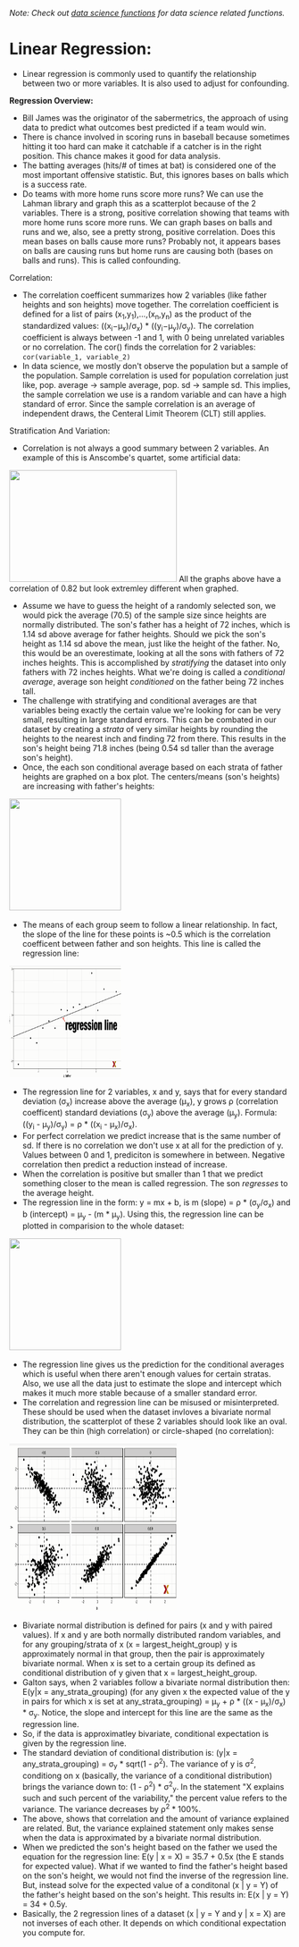 *Note: Check out [data science functions](https://github.com/BOLTZZ/R/blob/master/R%20Fundamentals/R%20Basics%20&%20Syntax.md#import-data-gathering-functions) for data science related functions.*
# Linear Regression:
* Linear regression is commonly used to quantify the relationship between two or more variables. It is also used to adjust for confounding. 

<strong>Regression Overview:</strong>
* Bill James was the originator of the sabermetrics, the approach of using data to predict what outcomes best predicted if a team would win.
* There is chance involved in scoring runs in baseball because sometimes hitting it too hard can make it catchable if a catcher is in the right position. This chance makes it good for data analysis.
* The batting averages (hits/# of times at bat) is considered one of the most important offensive statistic. But, this ignores bases on balls which is a success rate.
* Do teams with more home runs score more runs? We can use the Lahman library and graph this as a scatterplot because of the 2 variables. There is a strong, positive correlation showing that teams with more home runs score more runs. We can graph bases on balls and runs and we, also, see a pretty strong, positive correlation. Does this mean bases on balls cause more runs? Probably not, it appears bases on balls are causing runs but home runs are causing both (bases on balls and runs). This is called confounding.

Correlation:
* The correlation coefficent summarizes how 2 variables (like father heights and son heights) move together. The correlation coefficient is defined for a list of pairs (x<sub>1</sub>,y<sub>1</sub>),...,(x<sub>n</sub>,y<sub>n</sub>) as the product of the standardized values: ((x<sub>i</sub>−μ<sub>x</sub>)/σ<sub>x</sub>) * ((y<sub>i</sub>−μ<sub>y</sub>)/σ<sub>y</sub>). The correlation coefficient is always between -1 and 1, with 0 being unrelated variables or no correlation. The cor() finds the correlation for 2 variables: ```cor(variable_1, variable_2)```
* In data science, we mostly don't observe the population but a sample of the population. Sample correlation is used for population correlation just like, pop. average -> sample average, pop. sd -> sample sd. This implies, the sample correlation we use is a random variable and can have a high standard of error. Since the sample correlation is an average of independent draws, the Centeral Limit Theorem (CLT) still applies.

Stratification And Variation:
* Correlation is not always a good summary between 2 variables. An example of this is Anscombe's quartet, some artificial data:
<img src = "https://rafalab.github.io/dsbook/book_files/figure-html/ascombe-quartet-1.png" width = 300 height = 200>
All the graphs above have a correlation of 0.82 but look extremley different when graphed.

* Assume we have to guess the height of a randomly selected son, we would pick the average (70.5) of the sample size since heights are normally distributed. The son's father has a height of 72 inches, which is 1.14 sd above average for father heights. Should we pick the son's height as 1.14 sd above the mean, just like the height of the father. No, this would be an overestimate, looking at all the sons with fathers of 72 inches heights. This is accomplished by *stratifying* the dataset into only fathers with 72 inches heights. What we're doing is called a *conditional average*, average son height *conditioned* on the father being 72 inches tall.
* The challenge with stratifying and conditional averages are that variables being exactly the certain value we're looking for can be very small, resulting in large standard errors. This can be combated in our dataset by creating a *strata* of very similar heights by rounding the heights to the nearest inch and finding 72 from there. This results in the son's height being 71.8 inches (being 0.54 sd taller than the average son's height). 
* Once, the each son conditional average based on each strata of father heights are graphed on a box plot. The centers/means (son's heights) are increasing with father's heights:
<img src = "https://rafalab.github.io/dsbook/book_files/figure-html/boxplot-1-1.png" width = 200 height = 200>

* The means of each group seem to follow a linear relationship. In fact, the slope of the line for these points is ~0.5 which is the correlation coefficent between father and son heights. This line is called the regression line:
<img src = "https://github.com/BOLTZZ/R/blob/master/Images%26GIFs/regression_line.PNG" width = 200 height = 200>

* The regression line for 2 variables, x and y, says that for every standard deviation (σ<sub>x</sub>) increase above the average (μ<sub>x</sub>), y grows ρ (correlation coefficent) standard deviations (σ<sub>y</sub>) above the average (μ<sub>y</sub>). Formula: ((y<sub>i</sub> - μ<sub>y</sub>)/σ<sub>y</sub>) = ρ * ((x<sub>i</sub> - μ<sub>x</sub>)/σ<sub>x</sub>). 
* For perfect correlation we predict increase that is the same number of sd. If there is no correlation we don't use x at all for the prediction of y. Values between 0 and 1, prediciton is somewhere in between. Negative correlation then predict a reduction instead of increase.
* When the correlation is positive but smaller than 1 that we predict something closer to the mean is called regression. The son *regresses* to the average height.
* The regression line in the form: y = mx + b, is m (slope) = ρ * (σ<sub>y</sub>/σ<sub>x</sub>) and b (intercept) = μ<sub>y</sub> - (m * μ<sub>y</sub>). Using this, the regression line can be plotted in comparision to the whole dataset:
<img src = "https://rafalab.github.io/dsbook/book_files/figure-html/regression-line-1.png" width = 200 height = 200>

* The regression line gives us the prediction for the conditional averages which is useful when there aren't enough values for certain stratas. Also, we use all the data just to estimate the slope and intercept which makes it much more stable because of a smaller standard error.
* The correlation and regression line can be misused or misinterpreted. These should be used when the dataset invloves a bivariate normal distribution, the scatterplot of these 2 variables should look like an oval. They can be thin (high correlation) or circle-shaped (no correlation):
<img src = "https://github.com/BOLTZZ/R/blob/master/Images%26GIFs/bivariate_normal_distibutom.PNG" width = 300 height = 300>

* Bivariate normal distribution is defined for pairs (x and y with paired values). If x and y are both normally distributed random variables, and for any grouping/strata of x (x = largest_height_group) y is approximately normal in that group, then the pair is approximately bivariate normal. When x is set to a certain group its defined as conditional distribution of y given that x = largest_height_group.
* Galton says, when 2 variables follow a bivariate normal distribution then: E(y|x = any_strata_grouping) (for any given x the expected value of the y in pairs for which x is set at any_strata_grouping) = μ<sub>y</sub> + ρ * ((x - μ<sub>x</sub>)/σ<sub>x</sub>) * σ<sub>y</sub>. Notice, the slope and intercept for this line are the same as the regression line.
* So, if the data is approximatley bivariate, conditional expectation is given by the regression line. 
* The standard deviation of conditional distribution is: (y|x = any_strata_grouping) = σ<sub>y</sub> * sqrt(1 - ρ<sup>2</sup>). The variance of y is σ<sup>2</sup>, conditiong on x (basically, the variance of a conditional distribution) brings the variance down to: (1 - ρ<sup>2</sup>) * σ<sup>2</sup><sub>y</sub>. In the statement "X explains such and such percent of the variability," the percent value refers to the variance. The variance decreases by ρ<sup>2</sup> * 100%.
* The above, shows that correlation and the amount of variance explained are related. But, the variance explained statement only makes sense when the data is approximated by a bivariate normal distribution.
* When we predicted the son's height based on the father we used the equation for the regression line: E(y | x = X) = 35.7 + 0.5x (the E stands for expected value). What if we wanted to find the father's height based on the son's height, we would not find the inverse of the regression line. But, instead solve for the expected value of a conditonal (x | y = Y) of the father's height based on the son's height. This results in: E(x | y = Y) = 34 + 0.5y.
* Basically, the 2 regression lines of a dataset (x | y = Y and y | x = X) are not inverses of each other. It depends on which conditional expectation you compute for.
